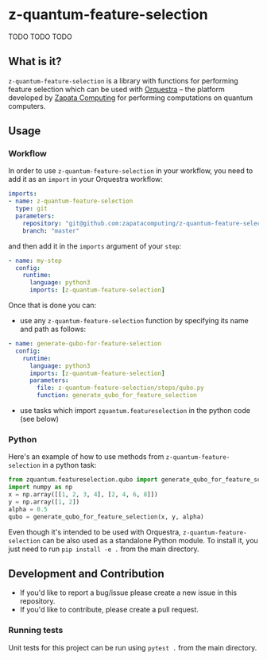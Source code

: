 # z-quantum-feature-selection
TODO TODO TODO
## What is it?

`z-quantum-feature-selection` is a library with functions for performing feature selection which can be used with  [Orquestra](https://www.zapatacomputing.com/orquestra/) – the platform developed by [Zapata Computing](https://www.zapatacomputing.com) for performing computations on quantum computers.


## Usage

### Workflow
In order to use `z-quantum-feature-selection` in your workflow, you need to add it as an `import` in your Orquestra workflow:

```yaml
imports:
- name: z-quantum-feature-selection
  type: git
  parameters:
    repository: "git@github.com:zapatacomputing/z-quantum-feature-selection.git"
    branch: "master"
```

and then add it in the `imports` argument of your `step`:

```yaml
- name: my-step
  config:
    runtime:
      language: python3
      imports: [z-quantum-feature-selection]
```

Once that is done you can:
- use any `z-quantum-feature-selection` function by specifying its name and path as follows:
```yaml
- name: generate-qubo-for-feature-selection
  config:
    runtime:
      language: python3
      imports: [z-quantum-feature-selection]
      parameters:
        file: z-quantum-feature-selection/steps/qubo.py
        function: generate_qubo_for_feature_selection
```
- use tasks which import `zquantum.featureselection` in the python code (see below)

### Python

Here's an example of how to use methods from `z-quantum-feature-selection` in a python task:

```python
from zquantum.featureselection.qubo import generate_qubo_for_feature_selection
import numpy as np
x = np.array([[1, 2, 3, 4], [2, 4, 6, 8]])
y = np.array([1, 2])
alpha = 0.5
qubo = generate_qubo_for_feature_selection(x, y, alpha)
```

Even though it's intended to be used with Orquestra, `z-quantum-feature-selection` can be also used as a standalone Python module.
To install it, you just need to run `pip install -e .` from the main directory.

## Development and Contribution

- If you'd like to report a bug/issue please create a new issue in this repository.
- If you'd like to contribute, please create a pull request.

### Running tests

Unit tests for this project can be run using `pytest .` from the main directory.
